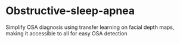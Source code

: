 # Obstructive-sleep-apnea
Simplify OSA diagnosis using transfer learning on facial depth maps, making it accessible to all for easy OSA detection
